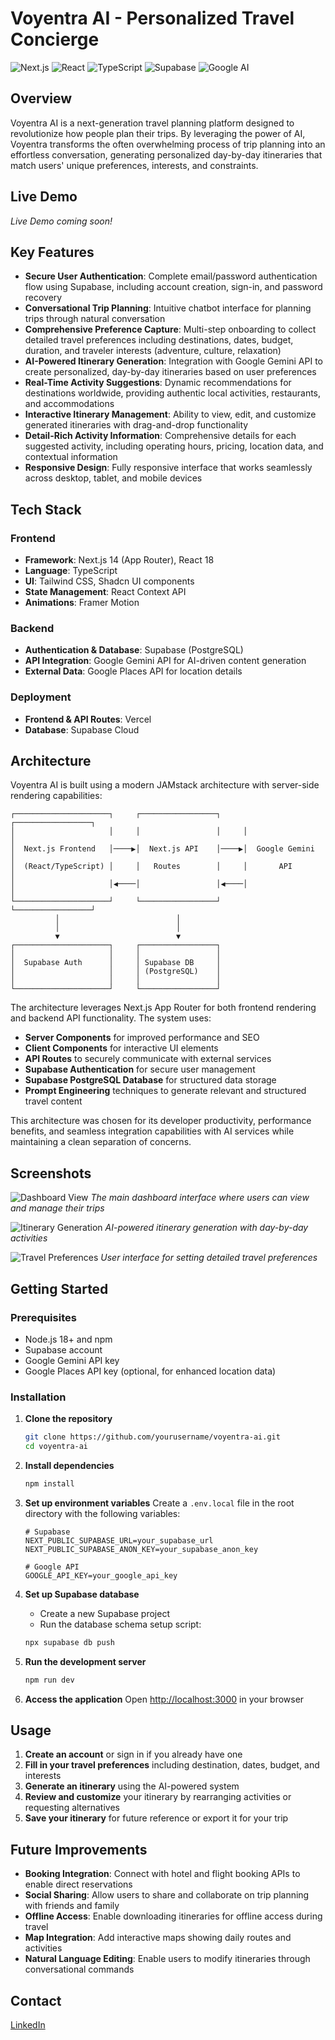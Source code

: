# Voyentra AI - Personalized Travel Concierge

![Next.js](https://img.shields.io/badge/Next.js-13.0+-black?style=flat-square&logo=next.js)
![React](https://img.shields.io/badge/React-18.0+-blue?style=flat-square&logo=react)
![TypeScript](https://img.shields.io/badge/TypeScript-5.0+-blue?style=flat-square&logo=typescript)
![Supabase](https://img.shields.io/badge/Supabase-Auth%20%26%20DB-green?style=flat-square&logo=supabase)
![Google AI](https://img.shields.io/badge/Google%20Gemini-AI%20Integration-blue?style=flat-square&logo=google)

## Overview

Voyentra AI is a next-generation travel planning platform designed to revolutionize how people plan their trips. By leveraging the power of AI, Voyentra transforms the often overwhelming process of trip planning into an effortless conversation, generating personalized day-by-day itineraries that match users' unique preferences, interests, and constraints.

## Live Demo

*Live Demo coming soon!*

## Key Features

- **Secure User Authentication**: Complete email/password authentication flow using Supabase, including account creation, sign-in, and password recovery
- **Conversational Trip Planning**: Intuitive chatbot interface for planning trips through natural conversation
- **Comprehensive Preference Capture**: Multi-step onboarding to collect detailed travel preferences including destinations, dates, budget, duration, and traveler interests (adventure, culture, relaxation)
- **AI-Powered Itinerary Generation**: Integration with Google Gemini API to create personalized, day-by-day itineraries based on user preferences
- **Real-Time Activity Suggestions**: Dynamic recommendations for destinations worldwide, providing authentic local activities, restaurants, and accommodations
- **Interactive Itinerary Management**: Ability to view, edit, and customize generated itineraries with drag-and-drop functionality
- **Detail-Rich Activity Information**: Comprehensive details for each suggested activity, including operating hours, pricing, location data, and contextual information
- **Responsive Design**: Fully responsive interface that works seamlessly across desktop, tablet, and mobile devices

## Tech Stack

### Frontend
- **Framework**: Next.js 14 (App Router), React 18
- **Language**: TypeScript
- **UI**: Tailwind CSS, Shadcn UI components
- **State Management**: React Context API
- **Animations**: Framer Motion

### Backend
- **Authentication & Database**: Supabase (PostgreSQL)
- **API Integration**: Google Gemini API for AI-driven content generation
- **External Data**: Google Places API for location details

### Deployment
- **Frontend & API Routes**: Vercel
- **Database**: Supabase Cloud

## Architecture

Voyentra AI is built using a modern JAMstack architecture with server-side rendering capabilities:

```
┌─────────────────────┐     ┌─────────────────┐     ┌─────────────────┐
│                     │     │                 │     │                 │
│  Next.js Frontend   │────▶│  Next.js API    │────▶│  Google Gemini  │
│  (React/TypeScript) │     │   Routes        │     │       API       │
│                     │◀────│                 │◀────│                 │
└─────────────────────┘     └─────────────────┘     └─────────────────┘
          │                          │
          │                          │
          ▼                          ▼
┌─────────────────────┐     ┌─────────────────┐
│                     │     │                 │
│  Supabase Auth      │     │ Supabase DB     │
│                     │     │ (PostgreSQL)    │
│                     │     │                 │
└─────────────────────┘     └─────────────────┘
```

The architecture leverages Next.js App Router for both frontend rendering and backend API functionality. The system uses:

- **Server Components** for improved performance and SEO
- **Client Components** for interactive UI elements
- **API Routes** to securely communicate with external services
- **Supabase Authentication** for secure user management
- **Supabase PostgreSQL Database** for structured data storage
- **Prompt Engineering** techniques to generate relevant and structured travel content

This architecture was chosen for its developer productivity, performance benefits, and seamless integration capabilities with AI services while maintaining a clean separation of concerns.

## Screenshots

![Dashboard View](screenshots/dashboard.png)
*The main dashboard interface where users can view and manage their trips*

![Itinerary Generation](screenshots/itinerary.png)
*AI-powered itinerary generation with day-by-day activities*

![Travel Preferences](screenshots/preferences.png)
*User interface for setting detailed travel preferences*

## Getting Started

### Prerequisites

- Node.js 18+ and npm
- Supabase account
- Google Gemini API key
- Google Places API key (optional, for enhanced location data)

### Installation

1. **Clone the repository**
   ```bash
   git clone https://github.com/yourusername/voyentra-ai.git
   cd voyentra-ai
   ```

2. **Install dependencies**
   ```bash
   npm install
   ```

3. **Set up environment variables**
   Create a `.env.local` file in the root directory with the following variables:
   ```
   # Supabase
   NEXT_PUBLIC_SUPABASE_URL=your_supabase_url
   NEXT_PUBLIC_SUPABASE_ANON_KEY=your_supabase_anon_key
   
   # Google API
   GOOGLE_API_KEY=your_google_api_key
   ```

4. **Set up Supabase database**
   - Create a new Supabase project
   - Run the database schema setup script:
   ```bash
   npx supabase db push
   ```

5. **Run the development server**
   ```bash
   npm run dev
   ```

6. **Access the application**
   Open [http://localhost:3000](http://localhost:3000) in your browser

## Usage

1. **Create an account** or sign in if you already have one
2. **Fill in your travel preferences** including destination, dates, budget, and interests
3. **Generate an itinerary** using the AI-powered system
4. **Review and customize** your itinerary by rearranging activities or requesting alternatives
5. **Save your itinerary** for future reference or export it for your trip

## Future Improvements

- **Booking Integration**: Connect with hotel and flight booking APIs to enable direct reservations
- **Social Sharing**: Allow users to share and collaborate on trip planning with friends and family
- **Offline Access**: Enable downloading itineraries for offline access during travel
- **Map Integration**: Add interactive maps showing daily routes and activities
- **Natural Language Editing**: Enable users to modify itineraries through conversational commands

## Contact

[LinkedIn](https://www.linkedin.com/in/kevin-valenciaa/)
